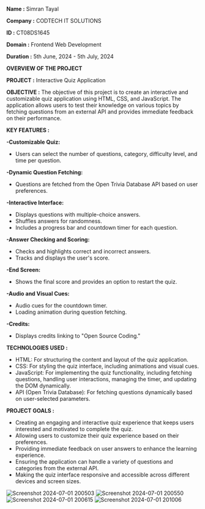 **Name :** Simran Tayal

**Company :** CODTECH IT SOLUTIONS

**ID :** CT08DS1645

**Domain :** Frontend Web Development

**Duration :** 5th June, 2024 - 5th July, 2024


**OVERVIEW OF THE PROJECT**

**PROJECT :** Interactive Quiz Application

**OBJECTIVE :** The objective of this project is to create an interactive and customizable quiz application using HTML, CSS, and JavaScript. The application allows users to test their knowledge on various topics by fetching questions from an external API and provides immediate feedback on their performance.

**KEY FEATURES :**

**-Customizable Quiz:**
* Users can select the number of questions, category, difficulty level, and time per question.
  
**-Dynamic Question Fetching:**
* Questions are fetched from the Open Trivia Database API based on user preferences.

**-Interactive Interface:**
* Displays questions with multiple-choice answers.
* Shuffles answers for randomness.
* Includes a progress bar and countdown timer for each question.

**-Answer Checking and Scoring:**
* Checks and highlights correct and incorrect answers.
* Tracks and displays the user's score.

**-End Screen:**
* Shows the final score and provides an option to restart the quiz.

**-Audio and Visual Cues:**
* Audio cues for the countdown timer.
* Loading animation during question fetching.

**-Credits:**
* Displays credits linking to "Open Source Coding."

  
**TECHNOLOGIES USED :**
* HTML: For structuring the content and layout of the quiz application.
* CSS: For styling the quiz interface, including animations and visual cues.
* JavaScript: For implementing the quiz functionality, including fetching questions, handling user interactions, managing the timer, and updating the DOM dynamically.
* API (Open Trivia Database): For fetching questions dynamically based on user-selected parameters.

**PROJECT GOALS :**
* Creating an engaging and interactive quiz experience that keeps users interested and motivated to complete the quiz.
* Allowing users to customize their quiz experience based on their preferences.
* Providing immediate feedback on user answers to enhance the learning experience.
* Ensuring the application can handle a variety of questions and categories from the external API.
* Making the quiz interface responsive and accessible across different devices and screen sizes.

  
![Screenshot 2024-07-01 200503](https://github.com/Simran059/CODTECH-Task2/assets/98331698/31ae066c-71b8-4614-97a4-a7b646082e57)
![Screenshot 2024-07-01 200550](https://github.com/Simran059/CODTECH-Task2/assets/98331698/ee71e94c-4a67-4694-906d-ce4ede591724)
![Screenshot 2024-07-01 200615](https://github.com/Simran059/CODTECH-Task2/assets/98331698/c6eff305-e9e7-4c8b-9b95-70078c882efe)
![Screenshot 2024-07-01 201006](https://github.com/Simran059/CODTECH-Task2/assets/98331698/80ef011e-0209-4bad-9dd3-6ac928edd945)

